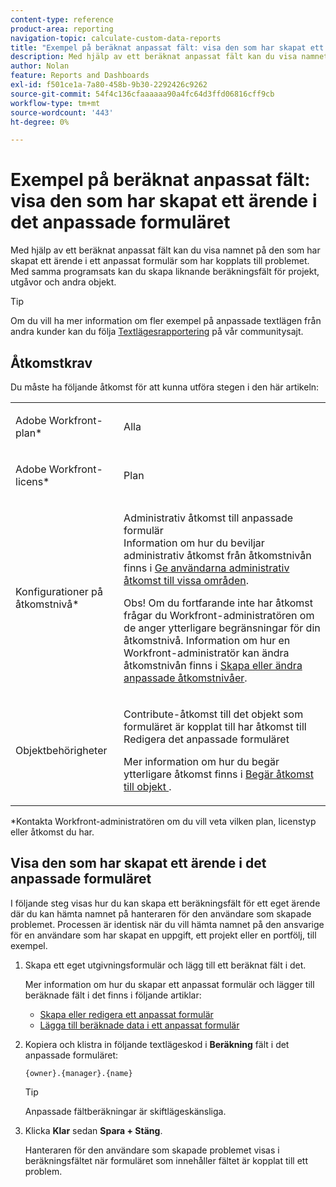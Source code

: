```yaml
---
content-type: reference
product-area: reporting
navigation-topic: calculate-custom-data-reports
title: "Exempel på beräknat anpassat fält: visa den som har skapat ett ärende i eget formulär"
description: Med hjälp av ett beräknat anpassat fält kan du visa namnet på den som har skapat ett ärende i ett anpassat formulär som har kopplats till problemet. Med samma programsats kan du skapa liknande beräkningsfält för projekt, utgåvor och andra objekt.
author: Nolan
feature: Reports and Dashboards
exl-id: f501ce1a-7a80-458b-9b30-2292426c9262
source-git-commit: 54f4c136cfaaaaaa90a4fc64d3ffd06816cff9cb
workflow-type: tm+mt
source-wordcount: '443'
ht-degree: 0%

---
```


# Exempel på beräknat anpassat fält: visa den som har skapat ett ärende i det anpassade formuläret

Med hjälp av ett beräknat anpassat fält kan du visa namnet på den som har skapat ett ärende i ett anpassat formulär som har kopplats till problemet. Med samma programsats kan du skapa liknande beräkningsfält för projekt, utgåvor och andra objekt.

>[!TIP]
>
>Om du vill ha mer information om fler exempel på anpassade textlägen från andra kunder kan du följa [Textlägesrapportering](https://one.workfront.com/s/topic/0TO0z000000cdHmGAI/text-mode-reporting?tabset-21363=3) på vår communitysajt.

## Åtkomstkrav

Du måste ha följande åtkomst för att kunna utföra stegen i den här artikeln:

<table style="table-layout:auto"> 
 <col> 
 <col> 
 <tbody> 
  <tr> 
   <td> <p>Adobe Workfront-plan*</p> </td> 
   <td>Alla</td> 
  </tr> 
  <tr> 
   <td> <p>Adobe Workfront-licens*</p> </td> 
   <td> <p>Plan </p> </td> 
  </tr> 
  <tr data-mc-conditions=""> 
   <td>Konfigurationer på åtkomstnivå*</td> 
   <td> <p>Administrativ åtkomst till anpassade formulär<br>Information om hur du beviljar administrativ åtkomst från åtkomstnivån finns i <a href="../../../administration-and-setup/add-users/configure-and-grant-access/grant-users-admin-access-certain-areas.md" class="MCXref xref">Ge användarna administrativ åtkomst till vissa områden</a>.</p> <p>Obs! Om du fortfarande inte har åtkomst frågar du Workfront-administratören om de anger ytterligare begränsningar för din åtkomstnivå. Information om hur en Workfront-administratör kan ändra åtkomstnivån finns i <a href="../../../administration-and-setup/add-users/configure-and-grant-access/create-modify-access-levels.md" class="MCXref xref">Skapa eller ändra anpassade åtkomstnivåer</a>.</p> </td> 
  </tr> 
  <tr data-mc-conditions=""> 
   <td> <p>Objektbehörigheter</p> </td> 
   <td> <p>Contribute-åtkomst till det objekt som formuläret är kopplat till har åtkomst till Redigera det anpassade formuläret</p> <p>Mer information om hur du begär ytterligare åtkomst finns i <a href="../../../workfront-basics/grant-and-request-access-to-objects/request-access.md" class="MCXref xref">Begär åtkomst till objekt </a>.</p> </td> 
  </tr> 
 </tbody> 
</table>

&#42;Kontakta Workfront-administratören om du vill veta vilken plan, licenstyp eller åtkomst du har.

## Visa den som har skapat ett ärende i det anpassade formuläret

I följande steg visas hur du kan skapa ett beräkningsfält för ett eget ärende där du kan hämta namnet på hanteraren för den användare som skapade problemet. Processen är identisk när du vill hämta namnet på den ansvarige för en användare som har skapat en uppgift, ett projekt eller en portfölj, till exempel.

1. Skapa ett eget utgivningsformulär och lägg till ett beräknat fält i det.

   Mer information om hur du skapar ett anpassat formulär och lägger till beräknade fält i det finns i följande artiklar:

   * [Skapa eller redigera ett anpassat formulär](../../../administration-and-setup/customize-workfront/create-manage-custom-forms/create-or-edit-a-custom-form.md)
   * [Lägga till beräknade data i ett anpassat formulär](../../../administration-and-setup/customize-workfront/create-manage-custom-forms/add-calculated-data-to-custom-form.md)

1. Kopiera och klistra in följande textlägeskod i **Beräkning** fält i det anpassade formuläret:

   ```
   {owner}.{manager}.{name}
   ```

   >[!TIP]
   >
   >Anpassade fältberäkningar är skiftlägeskänsliga.

1. Klicka **Klar** sedan **Spara + Stäng**.

   Hanteraren för den användare som skapade problemet visas i beräkningsfältet när formuläret som innehåller fältet är kopplat till ett problem.
